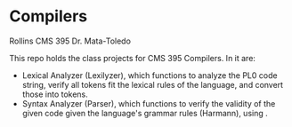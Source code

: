 # Compilers
Rollins CMS 395
Dr. Mata-Toledo

This repo holds the class projects for CMS 395 Compilers.
In it are:
- Lexical Analyzer (Lexilyzer), which functions to analyze the PL0 code string, verify all tokens fit the lexical rules of the language, and convert those into tokens.
- Syntax Analyzer (Parser), which functions to verify the validity of the given code given the language's grammar rules (Harmann), using .
